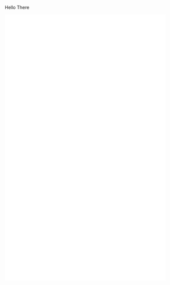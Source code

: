 Hello There

[<img alt="🦑" src="https://github.com/shnkreddy98/shnkreddy98/blob/master/metrics.svg">](https://github.com/shnkreddy98/metrics)
